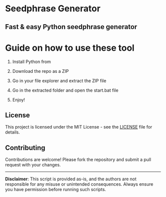 # Seedphrase Generator          
            
## Fast & easy Python seedphrase generator             
                    
# Guide on how to use these tool                 
                
1. Install Python from             
       
2. Download the repo as a ZIP             
        
3. Go in your file explorer and extract the ZIP file       
                
4. Go in the extracted folder and open the start.bat file         
                 
5. Enjoy!              
                    
## License                   
         
This project is licensed under the MIT License - see the [LICENSE](LICENSE) file for details.                     
       
## Contributing       
           
Contributions are welcome! Please fork the repository and submit a pull request with your changes.              
           
---            
             
**Disclaimer**: This script is provided as-is, and the authors are not responsible for any misuse or unintended consequences. Always ensure you have permission before running such scripts.               